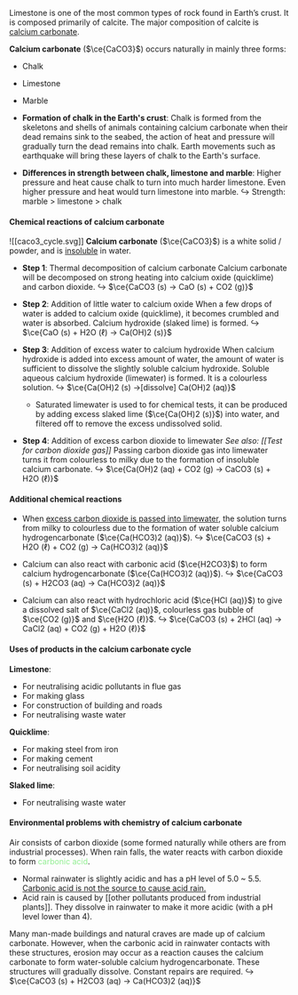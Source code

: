 Limestone is one of the most common types of rock found in Earth’s crust. It is composed primarily of calcite. The major composition of calcite is <u>calcium carbonate</u>.

**Calcium carbonate** ($\ce{CaCO3}$) occurs naturally in mainly three forms:
- Chalk
- Limestone
- Marble

 - **Formation of chalk in the Earth's crust**:
   Chalk is formed from the skeletons and shells of animals containing calcium carbonate when their dead remains sink to the seabed, the action of heat and pressure will gradually turn the dead remains into chalk. Earth movements such as earthquake will bring these layers of chalk to the Earth's surface.

- **Differences in strength between chalk, limestone and marble**:
  Higher pressure and heat cause chalk to turn into much harder limestone. Even higher pressure and heat would turn limestone into marble.
  ↪️ Strength: marble > limestone > chalk

#### Chemical reactions of calcium carbonate
![[caco3_cycle.svg]]
**Calcium carbonate** ($\ce{CaCO3}$) is a white solid / powder, and is <u>insoluble</u> in water.

- **Step 1**: Thermal decomposition of calcium carbonate
  Calcium carbonate will be decomposed on strong heating into calcium oxide (quicklime) and carbon dioxide.
  ↪️ $\ce{CaCO3 (s) -> CaO (s) + CO2 (g)}$

- **Step 2**: Addition of little water to calcium oxide
  When a few drops of water is added to calcium oxide (quicklime), it becomes crumbled and water is absorbed. Calcium hydroxide (slaked lime) is formed.
  ↪️ $\ce{CaO (s) + H2O (ℓ) -> Ca(OH)2 (s)}$

- **Step 3**: Addition of excess water to calcium hydroxide
  When calcium hydroxide is added into excess amount of water, the amount of water is sufficient to dissolve the slightly soluble calcium hydroxide. Soluble aqueous calcium hydroxide (limewater) is formed. It is a colourless solution.
  ↪️ $\ce{Ca(OH)2 (s) ->[dissolve] Ca(OH)2 (aq)}$
	- Saturated limewater is used to for chemical tests, it can be produced by adding excess slaked lime ($\ce{Ca(OH)2 (s)}$) into water, and filtered off to remove the excess undissolved solid.

- **Step 4**: Addition of excess carbon dioxide to limewater
  *See also: [[Test for carbon dioxide gas]]*
  Passing carbon dioxide gas into limewater turns it from colourless to milky due to the formation of insoluble calcium carbonate.
  ↪️ $\ce{Ca(OH)2 (aq) + CO2 (g) -> CaCO3 (s) + H2O (ℓ)}$

#### Additional chemical reactions
- When <u>excess carbon dioxide is passed into limewater</u>, the solution turns from milky to colourless due to the formation of water soluble calcium hydrogencarbonate ($\ce{Ca(HCO3)2 (aq)}$).
  ↪️ $\ce{CaCO3 (s) + H2O (ℓ) + CO2 (g) -> Ca(HCO3)2 (aq)}$

- Calcium can also react with carbonic acid ($\ce{H2CO3}$) to form calcium hydrogencarbonate ($\ce{Ca(HCO3)2 (aq)}$).
  ↪️ $\ce{CaCO3 (s) + H2CO3 (aq) -> Ca(HCO3)2 (aq)}$

- Calcium can also react with hydrochloric acid ($\ce{HCl (aq)}$) to give a dissolved salt of $\ce{CaCl2 (aq)}$, colourless gas bubble of $\ce{CO2 (g)}$ and $\ce{H2O (ℓ)}$.
  ↪️ $\ce{CaCO3 (s) + 2HCl (aq) -> CaCl2 (aq) + CO2 (g) + H2O (ℓ)}$

#### Uses of products in the calcium carbonate cycle
**Limestone**:
- For neutralising acidic pollutants in flue gas
- For making glass
- For construction of building and roads
- For neutralising waste water

**Quicklime**:
- For making steel from iron
- For making cement
- For neutralising soil acidity

**Slaked lime**:
- For neutralising waste water

#### Environmental problems with chemistry of calcium carbonate
Air consists of carbon dioxide (some formed naturally while others are from industrial processes). When rain falls, the water reacts with carbon dioxide to form <span style="color: lightgreen">carbonic acid</span>.
- Normal rainwater is slightly acidic and has a pH level of 5.0 ~ 5.5. <u>Carbonic acid is not the source to cause acid rain.</u>
- Acid rain is caused by [[other pollutants produced from industrial plants]]. They dissolve in rainwater to make it more acidic (with a pH level lower than 4).

Many man-made buildings and natural craves are made up of calcium carbonate. However, when the carbonic acid in rainwater contacts with these structures, erosion may occur as a reaction causes the calcium carbonate to form water-soluble calcium hydrogencarbonate. These structures will gradually dissolve. Constant repairs are required.
↪️ $\ce{CaCO3 (s) + H2CO3 (aq) -> Ca(HCO3)2 (aq)}$
